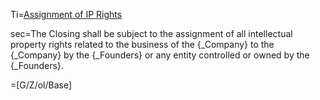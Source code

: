 Ti=<a href="https://thegalionproject.com/term-sheet#part-ip-rights">Assignment of IP Rights</a>

sec=The Closing shall be subject to the assignment of all intellectual property rights related to the business of the {_Company} to the {_Company} by the {_Founders} or any entity controlled or owned by the {_Founders}.

=[G/Z/ol/Base]


